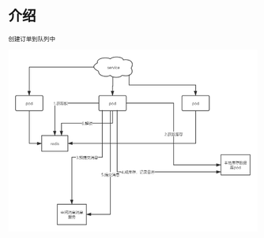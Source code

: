 # 介绍
```
创建订单到队列中
```
![image](https://github.com/misinibaba/shop-example/blob/master/static/take-order.png?raw=true)

